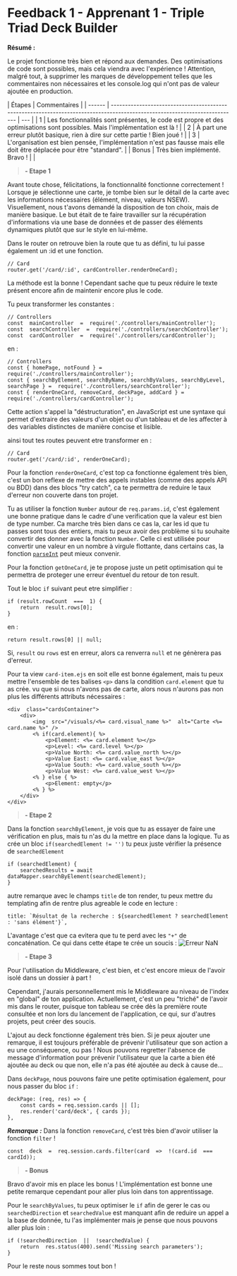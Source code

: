 # Feedback 1 - Apprenant 1 - Triple Triad Deck Builder

**Résumé :**

Le projet fonctionne très bien et répond aux demandes. Des optimisations de code sont possibles, mais cela viendra avec l'expérience ! Attention, malgré tout, à supprimer les marques de développement telles que les commentaires non nécessaires et les console.log qui n'ont pas de valeur ajoutée en production.

| Étapes | Commentaires                                                                                                               |
| ------ | -------------------------------------------------------------------------------------------------------------------------- | --- |
| 1      | Les fonctionnalités sont présentes, le code est propre et des optimisations sont possibles. Mais l'implémentation est là ! |
| 2      | À part une erreur plutôt basique, rien à dire sur cette partie ! Bien joué !                                               |
| 3      | L'organisation est bien pensée, l'implémentation n'est pas fausse mais elle doit être déplacée pour être "standard".       |
| Bonus  | Très bien implémenté. Bravo !                                                                                              |     |

> **- Etape 1**

Avant toute chose, félicitations, la fonctionnalité fonctionne correctement !
Lorsque je sélectionne une carte, je tombe bien sur le détail de la carte avec les informations nécessaires (élément, niveau, valeurs NSEW).
Visuellement, nous t'avons demandé la disposition de ton choix, mais de manière basique. Le but était de te faire travailler sur la récupération d'informations via une base de données et de passer des éléments dynamiques plutôt que sur le style en lui-même.

Dans le router on retrouve bien la route que tu as défini, tu lui passe également un :id et une fonction.

    // Card
    router.get('/card/:id', cardController.renderOneCard);

La méthode est la bonne ! Cependant sache que tu peux réduire le texte présent encore afin de maintenir encore plus le code.

Tu peux transformer les constantes :

    // Controllers
    const  mainController  =  require('./controllers/mainController');
    const  searchController  =  require('./controllers/searchController');
    const  cardController  =  require('./controllers/cardController');

en :

    // Controllers
    const { homePage, notFound } =  require('./controllers/mainController');
    const { searchByElement, searchByName, searchByValues, searchByLevel, searchPage } =  require('./controllers/searchController');
    const { renderOneCard, removeCard, deckPage, addCard } =  require('./controllers/cardController');

Cette action s'appel la "déstructuration", en JavaScript est une syntaxe qui permet d'extraire des valeurs d'un objet ou d'un tableau et de les affecter à des variables distinctes de manière concise et lisible.

ainsi tout tes routes peuvent etre transformer en :

    // Card
    router.get('/card/:id', renderOneCard);

Pour la fonction `renderOneCard`, c'est top ca fonctionne également très bien, c'est un bon reflexe de mettre des appels instables (comme des appels API ou BDD) dans des blocs "try catch", ca te permettra de reduire le taux d'erreur non couverte dans ton projet.

Tu as utiliser la fonction `Number` autour de `req.params.id`, c'est également une bonne pratique dans le cadre d'une verification que la valeur est bien de type number. Ca marche très bien dans ce cas la, car les id que tu passes sont tous des entiers, mais tu peux avoir des problème si tu souhaite convertir des donner avec la fonction `Number`. Celle ci est utilisée pour convertir une valeur en un nombre à virgule flottante, dans certains cas, la fonction [`parseInt`](https://developer.mozilla.org/fr/docs/Web/JavaScript/Reference/Global_Objects/parseInt) peut mieux convenir.

Pour la fonction `getOneCard`, je te propose juste un petit optimisation qui te permettra de proteger une erreur éventuel du retour de ton result.

Tout le bloc `if` suivant peut etre simplifier :

    if (result.rowCount  ===  1) {
        return  result.rows[0];
    }

en :

    return result.rows[0] || null;

Si, `result` ou `rows` est en erreur, alors ca renverra `null` et ne génèrera pas d'erreur.

Pour ta view `card-item.ejs` en soit elle est bonne également, mais tu peux mettre l'ensemble de tes balises `<p>` dans la condition `card.element` que tu as crée. vu que si nous n'avons pas de carte, alors nous n'aurons pas non plus les différents attributs nécessaires :

    <div  class="cardsContainer">
        <div>
    	    <img  src="/visuals/<%= card.visual_name %>"  alt="Carte <%= card.name %>" />
    	    <% if(card.element){ %>
    		    <p>Element: <%= card.element %></p>
    		    <p>Level: <%= card.level %></p>
    		    <p>Value North: <%= card.value_north %></p>
    		    <p>Value East: <%= card.value_east %></p>
    		    <p>Value South: <%= card.value_south %></p>
    		    <p>Value West: <%= card.value_west %></p>
    	    <% } else { %>
    		    <p>Element: empty</p>
    	    <% } %>
        </div>
    </div>

> **- Etape 2**

Dans la fonction `searchByElement`, je vois que tu as essayer de faire une vérification en plus, mais tu n'as du la mettre en place dans la logique. Tu as crée un bloc `if(searchedElement != '')` tu peux juste vérifier la présence de `searchedElement`

    if (searchedElement) {
        searchedResults = await dataMapper.searchByElement(searchedElement);
    }

autre remarque avec le champs `title` de ton render, tu peux mettre du templating afin de rentre plus agreable le code en lecture :

    title: `Résultat de la recherche : ${searchedElement ? searchedElement : 'sans élément'}`,

L'avantage c'est que ca evitera que tu te perd avec les `"+"` de concaténation. Ce qui dans cette étape te crée un soucis :
![Erreur NaN](https://i.imgur.com/BExNCFO.png)

> **- Etape 3**

Pour l'utilisation du Middleware, c'est bien, et c'est encore mieux de l'avoir isolé dans un dossier à part !

Cependant, j'aurais personnellement mis le Middleware au niveau de l'index en "global" de ton application. Actuellement, c'est un peu "triché" de l'avoir mis dans le router, puisque ton tableau se crée dès la première route consultée et non lors du lancement de l'application, ce qui, sur d'autres projets, peut créer des soucis.

L'ajout au deck fonctionne également très bien. Si je peux ajouter une remarque, il est toujours préférable de prévenir l'utilisateur que son action a eu une conséquence, ou pas ! Nous pouvons regretter l'absence de message d'information pour prévenir l'utilisateur que la carte a bien été ajoutée au deck ou que non, elle n'a pas été ajoutée au deck à cause de...

Dans `deckPage`, nous pouvons faire une petite optimisation également, pour nous passer du bloc `if` :

    deckPage: (req, res) => {
    	const cards = req.session.cards || [];
    	res.render('card/deck', { cards });
    },

**_Remarque :_** Dans la fonction `removeCard`, c'est très bien d'avoir utiliser la fonction `filter` !

    const  deck  =  req.session.cards.filter(card  =>  !(card.id  ===  cardId));

> **- Bonus**

Bravo d'avoir mis en place les bonus ! L'implémentation est bonne une petite remarque cependant pour aller plus loin dans ton apprentissage.

Pour le `searchByValues`, tu peux optimiser le `if` afin de gerer le cas ou `searchedDirection` et `searchedValue` est manquant afin de reduire un appel a la base de donnée, tu l'as implémenter mais je pense que nous pouvons aller plus loin :

    if (!searchedDirection  ||  !searchedValue) {
        return  res.status(400).send('Missing search parameters');
    }

Pour le reste nous sommes tout bon !
